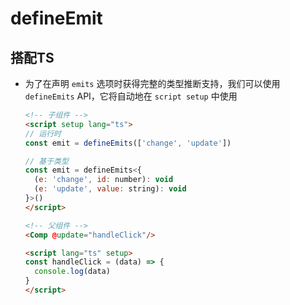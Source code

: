 # defineEmit

## 搭配TS

+ 为了在声明 `emits` 选项时获得完整的类型推断支持，我们可以使用 `defineEmits` API，它将自动地在 `script setup` 中使用

  ```html
  <!-- 子组件 -->
  <script setup lang="ts">
  // 运行时
  const emit = defineEmits(['change', 'update'])

  // 基于类型
  const emit = defineEmits<{
    (e: 'change', id: number): void
    (e: 'update', value: string): void
  }>()
  </script>
  ```

  ```html
  <!-- 父组件 -->
  <Comp @update="handleClick"/>

  <script lang="ts" setup>
  const handleClick = (data) => {
    console.log(data)
  }
  </script>
  ```
